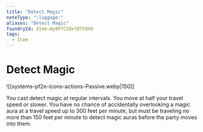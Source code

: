 ```yaml
---
title: "Detect Magic"
noteType: ":luggage:"
aliases: "Detect Magic"
foundryId: Item.Wy0FfC2QxYDTX9XO
tags:
  - Item
---
```


# Detect Magic
![[systems-pf2e-icons-actions-Passive.webp|150]]

You cast detect magic at regular intervals. You move at half your travel speed or slower. You have no chance of accidentally overlooking a magic aura at a travel speed up to 300 feet per minute, but must be traveling no more than 150 feet per minute to detect magic auras before the party moves into them.
